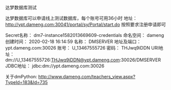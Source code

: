 达梦数据库测试

达梦数据库可以申请线上测试数据库，每个账号可用36小时
地址：http://ypt.dameng.com:30041/portal/sy/Portal/start.do
按照要求注册申请即可

Secret名称：	dm7-instance1582013669609-credentials
命名空间：	dameng
创建时间：	2020-02-18 16:14:59
名称：	DMSERVER
地址及端口：	ypt.dameng.com:30026
账号：	U_13467555726
密码：	THJwq9iDDN
URI地址：	dm://U_13467555726:THJwq9iDDN@ypt.dameng.com:30026/DMSERVER
JDBC地址：	jdbc:dm://ypt.dameng.com:30026

关于dmPython:
http://www.dameng.com/teachers_view.aspx?TypeId=183&Id=735